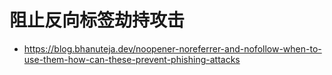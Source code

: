 


# 阻止反向标签劫持攻击

* https://blog.bhanuteja.dev/noopener-noreferrer-and-nofollow-when-to-use-them-how-can-these-prevent-phishing-attacks